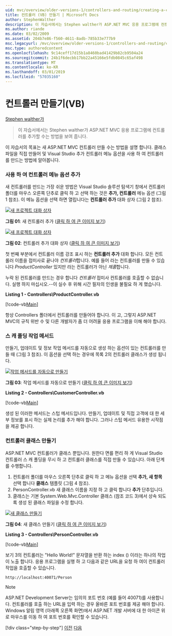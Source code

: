 ```yaml
---
uid: mvc/overview/older-versions-1/controllers-and-routing/creating-a-controller-vb
title: 컨트롤러 (VB) 만들기 | Microsoft Docs
author: StephenWalther
description: 이 자습서에서는 Stephen walther가 ASP.NET MVC 응용 프로그램에 컨트롤러를 추가할 수는 방법을 보여 줍니다.
ms.author: riande
ms.date: 03/02/2009
ms.assetid: 204b7e86-f560-4611-8adb-785b33e777b9
msc.legacyurl: /mvc/overview/older-versions-1/controllers-and-routing/creating-a-controller-vb
msc.type: authoredcontent
ms.openlocfilehash: 9c14ceff17d15b1a8460bad41429b82cb9504a24
ms.sourcegitcommit: 24b1f6decbb17bb22a45166e5fdb0845c65af498
ms.translationtype: MT
ms.contentlocale: ko-KR
ms.lasthandoff: 03/01/2019
ms.locfileid: "57035160"
---
```

<a name="creating-a-controller-vb"></a>컨트롤러 만들기(VB)
====================
[Stephen walther가](https://github.com/StephenWalther)

> 이 자습서에서는 Stephen walther가 ASP.NET MVC 응용 프로그램에 컨트롤러를 추가할 수는 방법을 보여 줍니다.


이 자습서의 목표는 새 ASP.NET MVC 컨트롤러 만들 수는 방법을 설명 합니다. 클래스 파일을 직접 만들어 및 Visual Studio 추가 컨트롤러 메뉴 옵션을 사용 하 여 컨트롤러를 만드는 방법에 알아봅니다.

### <a name="using-the-add-controller-menu-option"></a>사용 하 여 컨트롤러 메뉴 옵션 추가

새 컨트롤러를 만드는 가장 쉬운 방법은 Visual Studio 솔루션 탐색기 창에서 컨트롤러 폴더를 마우스 오른쪽 단추로 클릭 하 고 선택 하는 것은 **추가, 컨트롤러** 메뉴 옵션 (그림 1 참조). 이 메뉴 옵션을 선택 하면 열립니다는 **컨트롤러 추가** 대화 상자 (그림 2 참조).


[![새 프로젝트 대화 상자](creating-a-controller-vb/_static/image1.jpg)](creating-a-controller-vb/_static/image1.png)

**그림 01**: 새 컨트롤러 추가 ([클릭 하 여 큰 이미지 보기](creating-a-controller-vb/_static/image2.png))


[![새 프로젝트 대화 상자](creating-a-controller-vb/_static/image2.jpg)](creating-a-controller-vb/_static/image3.png)

**그림 02**: 컨트롤러 추가 대화 상자 ([클릭 하 여 큰 이미지 보기](creating-a-controller-vb/_static/image4.png))


첫 번째 부분에서 컨트롤러 이름 강조 표시 하는 **컨트롤러 추가** 대화 합니다. 모든 컨트롤러 이름을 접미사로 끝나야 *컨트롤러*합니다. 예를 들어 라는 컨트롤러를 만들 수 있습니다 *ProductController* 있지만 라는 컨트롤러가 아닌 *제품*합니다.


누락 된 컨트롤러를 만드는 경우 합니다 *컨트롤러* 접미사 컨트롤러를 호출할 수 없습니다. 실행 하지 마십시오.--이 실수 후 위해 시간 필자의 인생을 불필요 하 게 했습니다.


**Listing 1 - Controllers\ProductController.vb**

[!code-vb[Main](creating-a-controller-vb/samples/sample1.vb)]

항상 Controllers 폴더에서 컨트롤러를 만들어야 합니다. 이 고, 그렇지 ASP.NET MVC의 규칙 위반 수 및 다른 개발자가 좀 더 어려울 응용 프로그램을 이해 해야 합니다.

### <a name="scaffolding-action-methods"></a>스 캐 폴딩 작업 메서드

만들기, 업데이트 및 정보 작업 메서드를 자동으로 생성 하는 옵션이 있는 컨트롤러를 만들 때 (그림 3 참조). 이 옵션을 선택 하는 경우에 목록 2의 컨트롤러 클래스가 생성 됩니다.


[![작업 메서드를 자동으로 만들기](creating-a-controller-vb/_static/image3.jpg)](creating-a-controller-vb/_static/image5.png)

**그림 03**: 작업 메서드를 자동으로 만들기 ([클릭 하 여 큰 이미지 보기](creating-a-controller-vb/_static/image6.png))


**Listing 2 - Controllers\CustomerController.vb**

[!code-vb[Main](creating-a-controller-vb/samples/sample2.vb)]

생성 된 이러한 메서드는 스텁 메서드입니다. 만들기, 업데이트 및 직접 고객에 대 한 세부 정보를 표시 하는 실제 논리를 추가 해야 합니다. 그러나 스텁 메서드 유용한 시작점을 제공 합니다.

### <a name="creating-a-controller-class"></a>컨트롤러 클래스 만들기

ASP.NET MVC 컨트롤러가 클래스 뿐입니다. 원한다 면를 편리 하 게 Visual Studio 컨트롤러 스 캐 폴딩을 무시 하 고 컨트롤러 클래스를 직접 만들 수 있습니다. 아래 단계를 수행합니다.

1. 컨트롤러 폴더를 마우스 오른쪽 단추로 클릭 하 고 메뉴 옵션을 선택 **추가, 새 항목** 선택 합니다 **클래스** 템플릿 (그림 4 참조).
2. PersonController.vb 새 클래스 이름을 지정 하 고 클릭 합니다 **추가** 단추입니다.
3. 클래스는 기본 System.Web.Mvc.Controller 클래스 (참조 코드 3)에서 상속 되도록 생성 된 클래스 파일을 수정 합니다.


[![새 클래스 만들기](creating-a-controller-vb/_static/image4.jpg)](creating-a-controller-vb/_static/image7.png)

**그림 04**: 새 클래스 만들기 ([클릭 하 여 큰 이미지 보기](creating-a-controller-vb/_static/image8.png))


**Listing 3 - Controllers\PersonController.vb**

[!code-vb[Main](creating-a-controller-vb/samples/sample3.vb)]

보기 3의 컨트롤러는 "Hello World!" 문자열을 반환 하는 index () 이라는 하나의 작업이 노출 합니다. 응용 프로그램을 실행 하 고 다음과 같은 URL을 요청 하 여이 컨트롤러 작업을 호출할 수 있습니다.

`http://localhost:40071/Person`

> [!NOTE]
> 
> ASP.NET Development Server는 임의의 포트 번호 (예를 들어 40071)를 사용합니다. 컨트롤러를 호출 하는 URL을 입력 하는 경우 올바른 포트 번호를 제공 해야 합니다. Windows 알림 영역 (아래쪽 오른쪽 화면)에서 ASP.NET 개발 서버에 대 한 아이콘 위로 마우스를 이동 하 여 포트 번호를 확인할 수 있습니다.
> 
> [!div class="step-by-step"]
> [이전](adding-dynamic-content-to-a-cached-page-vb.md)
> [다음](creating-an-action-vb.md)
